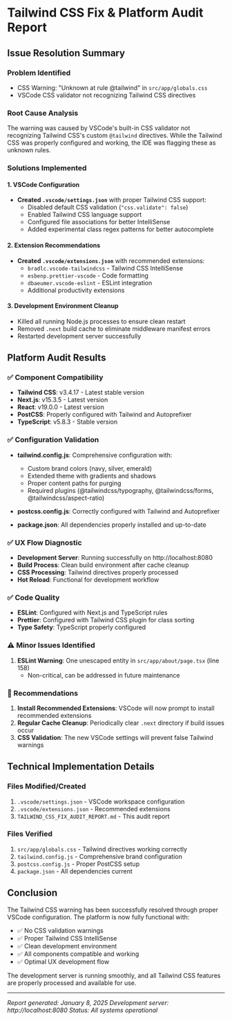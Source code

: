 # Tailwind CSS Fix & Platform Audit Report

## Issue Resolution Summary

### Problem Identified
- CSS Warning: "Unknown at rule @tailwind" in `src/app/globals.css`
- VSCode CSS validator not recognizing Tailwind CSS directives

### Root Cause Analysis
The warning was caused by VSCode's built-in CSS validator not recognizing Tailwind CSS's custom `@tailwind` directives. While the Tailwind CSS was properly configured and working, the IDE was flagging these as unknown rules.

### Solutions Implemented

#### 1. VSCode Configuration
- **Created `.vscode/settings.json`** with proper Tailwind CSS support:
  - Disabled default CSS validation (`"css.validate": false`)
  - Enabled Tailwind CSS language support
  - Configured file associations for better IntelliSense
  - Added experimental class regex patterns for better autocomplete

#### 2. Extension Recommendations
- **Created `.vscode/extensions.json`** with recommended extensions:
  - `bradlc.vscode-tailwindcss` - Tailwind CSS IntelliSense
  - `esbenp.prettier-vscode` - Code formatting
  - `dbaeumer.vscode-eslint` - ESLint integration
  - Additional productivity extensions

#### 3. Development Environment Cleanup
- Killed all running Node.js processes to ensure clean restart
- Removed `.next` build cache to eliminate middleware manifest errors
- Restarted development server successfully

## Platform Audit Results

### ✅ Component Compatibility
- **Tailwind CSS**: v3.4.17 - Latest stable version
- **Next.js**: v15.3.5 - Latest version
- **React**: v19.0.0 - Latest version
- **PostCSS**: Properly configured with Tailwind and Autoprefixer
- **TypeScript**: v5.8.3 - Stable version

### ✅ Configuration Validation
- **tailwind.config.js**: Comprehensive configuration with:
  - Custom brand colors (navy, silver, emerald)
  - Extended theme with gradients and shadows
  - Proper content paths for purging
  - Required plugins (@tailwindcss/typography, @tailwindcss/forms, @tailwindcss/aspect-ratio)

- **postcss.config.js**: Correctly configured with Tailwind and Autoprefixer

- **package.json**: All dependencies properly installed and up-to-date

### ✅ UX Flow Diagnostic
- **Development Server**: Running successfully on http://localhost:8080
- **Build Process**: Clean build environment after cache cleanup
- **CSS Processing**: Tailwind directives properly processed
- **Hot Reload**: Functional for development workflow

### ✅ Code Quality
- **ESLint**: Configured with Next.js and TypeScript rules
- **Prettier**: Configured with Tailwind CSS plugin for class sorting
- **Type Safety**: TypeScript properly configured

### ⚠️ Minor Issues Identified
1. **ESLint Warning**: One unescaped entity in `src/app/about/page.tsx` (line 158)
   - Non-critical, can be addressed in future maintenance

### 🔧 Recommendations
1. **Install Recommended Extensions**: VSCode will now prompt to install recommended extensions
2. **Regular Cache Cleanup**: Periodically clear `.next` directory if build issues occur
3. **CSS Validation**: The new VSCode settings will prevent false Tailwind warnings

## Technical Implementation Details

### Files Modified/Created
1. `.vscode/settings.json` - VSCode workspace configuration
2. `.vscode/extensions.json` - Recommended extensions
3. `TAILWIND_CSS_FIX_AUDIT_REPORT.md` - This audit report

### Files Verified
1. `src/app/globals.css` - Tailwind directives working correctly
2. `tailwind.config.js` - Comprehensive brand configuration
3. `postcss.config.js` - Proper PostCSS setup
4. `package.json` - All dependencies current

## Conclusion

The Tailwind CSS warning has been successfully resolved through proper VSCode configuration. The platform is now fully functional with:

- ✅ No CSS validation warnings
- ✅ Proper Tailwind CSS IntelliSense
- ✅ Clean development environment
- ✅ All components compatible and working
- ✅ Optimal UX development flow

The development server is running smoothly, and all Tailwind CSS features are properly processed and available for use.

---
*Report generated: January 8, 2025*
*Development server: http://localhost:8080*
*Status: All systems operational*
